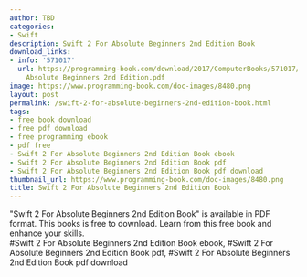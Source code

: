 ```yaml
---
author: TBD
categories:
- Swift
description: Swift 2 For Absolute Beginners 2nd Edition Book
download_links:
- info: '571017'
  url: https://programming-book.com/download/2017/ComputerBooks/571017/Swift 2 For
    Absolute Beginners 2nd Edition.pdf
image: https://www.programming-book.com/doc-images/8480.png
layout: post
permalink: /swift-2-for-absolute-beginners-2nd-edition-book.html
tags:
- free book download
- free pdf download
- free programming ebook
- pdf free
- Swift 2 For Absolute Beginners 2nd Edition Book ebook
- Swift 2 For Absolute Beginners 2nd Edition Book pdf
- Swift 2 For Absolute Beginners 2nd Edition Book pdf download
thumbnail_url: https://www.programming-book.com/doc-images/8480.png
title: Swift 2 For Absolute Beginners 2nd Edition Book
---
```


 
<div class="item-desc text-justify">
  "Swift 2 For Absolute Beginners 2nd Edition Book" is available in PDF format. This books is free to download. Learn from this free book and enhance your skills.
  <br>
  #Swift 2 For Absolute Beginners 2nd Edition Book ebook, #Swift 2 For Absolute Beginners 2nd Edition Book pdf, #Swift 2 For Absolute Beginners 2nd Edition Book pdf download
</div>